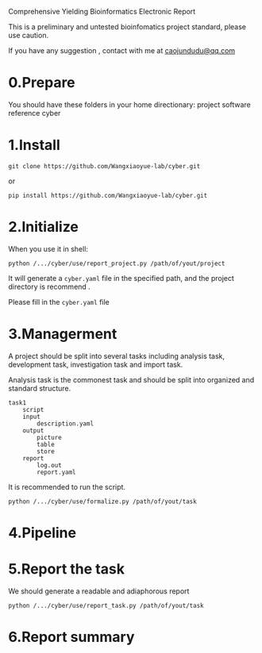 Comprehensive Yielding Bioinformatics Electronic Report

This is a preliminary and untested bioinfomatics project standard, please use caution.

If you have any suggestion , contact with me at caojundudu@qq.com

# 0.Prepare

You should have these folders in your home directionary:
project
software
reference
cyber

# 1.Install

```shell
git clone https://github.com/Wangxiaoyue-lab/cyber.git
```

or

```shell
pip install https://github.com/Wangxiaoyue-lab/cyber.git
```

# 2.Initialize

When you use it in shell:

```shell
python /.../cyber/use/report_project.py /path/of/yout/project
```

It will generate a `cyber.yaml` file in the specified path, and the project directory is recommend .

Please fill in the `cyber.yaml` file

# 3.Managerment

A project should be split into several tasks including analysis task, development task, investigation task and import task.

Analysis task is the commonest task and should be split into organized and standard structure.

```shell
task1
	script
	input
		description.yaml
	output
		picture
		table
		store
	report
		log.out
		report.yaml
```

It is recommended to run the script.

```shell
python /.../cyber/use/formalize.py /path/of/yout/task
```

# 4.Pipeline

# 5.Report the task

We  should generate a readable and adiaphorous report

```shell
python /.../cyber/use/report_task.py /path/of/yout/task
```

# 6.Report summary
